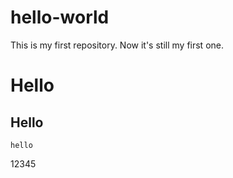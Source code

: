 # hello-world
This is my first repository.
Now it's still my first one.
# Hello
## Hello
`hello`

12345


